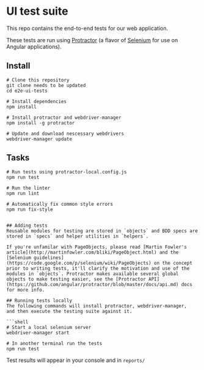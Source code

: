 # UI test suite

This repo contains the end-to-end tests for our web application.

These tests are run using [Protractor](https://github.com/angular/protractor) (a flavor of [Selenium](http://www.seleniumhq.org/) for use on Angular applications). 

## Install
```shell
# Clone this repository
git clone needs to be updated
cd e2e-ui-tests

# Install dependencies
npm install

# Install protractor and webdriver-manager
npm install -g protractor

# Update and download nescessary webdrivers
webdriver-manager update
```

## Tasks
```shell
# Run tests using protractor-local.config.js
npm run test

# Run the linter
npm run lint

# Automatically fix common style errors
npm run fix-style


## Adding tests
Reusable modules for testing are stored in `objects` and BDD specs are stored in `specs` and helper utilities in `helpers`. 

If you're unfamilar with PageObjects, please read [Martin Fowler's article](http://martinfowler.com/bliki/PageObject.html) and the [Selenium guidelines](https://code.google.com/p/selenium/wiki/PageObjects) on the concept prior to writing tests, it'll clarify the motivation and use of the modules in `objects`. Protractor makes available several global objects to make testing easier, see the [Protractor API](https://github.com/angular/protractor/blob/master/docs/api.md) docs for more info.

## Running tests locally
The following commands will install protractor, webdriver-manager,
and then execute the testing suite against it.

```shell
# Start a local selenium server
webdriver-manager start

# In another terminal run the tests
npm run test
```

Test results will appear in your console and in `reports/`

